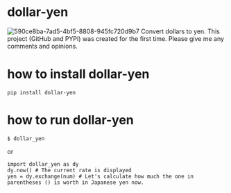 # dollar-yen
![590ce8ba-7ad5-4bf5-8808-945fc720d9b7](https://github.com/spc-nmurata/dollar-yen/assets/172005627/fcde4682-5f00-470c-bb6a-1956b6588a36)
Convert dollars to yen.
This project (GitHub and PYPI) was created for the first time. Please give me any comments and opinions.
# how to install dollar-yen
    pip install dollar-yen

# how to run dollar-yen
    $ dollar_yen
or

    import dollar_yen as dy
    dy.now() # The current rate is displayed
    yen = dy.exchange(num) # Let's calculate how much the one in parentheses () is worth in Japanese yen now.
